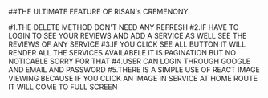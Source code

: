 ##THE ULTIMATE FEATURE OF RISAN's CREMENONY

#1.THE DELETE METHOD DON'T NEED ANY REFRESH
#2.IF HAVE TO LOGIN TO SEE YOUR REVIEWS AND ADD A SERVICE AS WELL SEE THE REVIEWS OF ANY SERVICE
#3.IF YOU CLICK SEE ALL BUTTON IT WILL RENDER ALL THE SERVICES AVAILABELE IT IS PAGINATION BUT NO NOTICABLE SORRY FOR THAT 
#4.USER CAN LOGIN THROUGH GOOGLE AND EMAIL AND PASSWORD
#5.THERE IS A SIMPLE USE OF REACT IMAGE VIEWING BECAUSE IF YOU CLICK AN IMAGE IN SERVICE AT HOME ROUTE IT WILL COME TO FULL SCREEN
